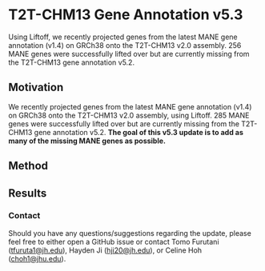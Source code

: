 # T2T-CHM13 Gene Annotation v5.3

Using Liftoff, we recently projected genes from the latest MANE gene annotation (v1.4) on GRCh38 onto the T2T-CHM13 v2.0 assembly. 256 MANE genes were successfully lifted over but are currently missing from the T2T-CHM13 gene annotation v5.2.

## Motivation

We recently projected genes from the latest MANE gene annotation (v1.4) on GRCh38 onto the T2T-CHM13 v2.0 assembly, using Liftoff. 285 MANE genes were successfully lifted over but are currently missing from the T2T-CHM13 gene annotation v5.2. **The goal of this v5.3 update is to add as many of the missing MANE genes as possible.**

## Method

## Results

### Contact
Should you have any questions/suggestions regarding the update, please feel free to either open a GitHub issue or contact Tomo Furutani (<tfuruta1@jh.edu>), Hayden Ji (<hji20@jh.edu>), or Celine Hoh (<choh1@jhu.edu>).

